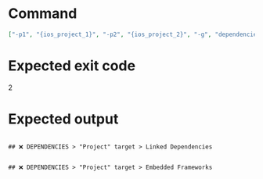 # Command
```json
["-p1", "{ios_project_1}", "-p2", "{ios_project_2}", "-g", "dependencies", "-t", "Project", "-f", "markdown"]
```

# Expected exit code
2

# Expected output
```

## ❌ DEPENDENCIES > "Project" target > Linked Dependencies


## ❌ DEPENDENCIES > "Project" target > Embedded Frameworks



```
